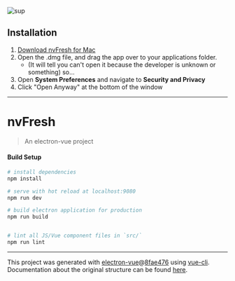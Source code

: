 ![sup](https://user-images.githubusercontent.com/812989/51790702-d7a7f400-2166-11e9-8b7a-c1ac4a82491a.png)

## Installation
1. [Download nvFresh for Mac](https://github.com/danielgolden/nvFresh/raw/master/build/nvFresh-0.0.1.dmg)
2. Open the .dmg file, and drag the app over to your applications folder.
    - (It will tell you can't open it because the developer is unknown or something) so...
3. Open **System Preferences** and navigate to **Security and Privacy**
4. Click "Open Anyway" at the bottom of the window


---

# nvFresh

> An electron-vue project

#### Build Setup

``` bash
# install dependencies
npm install

# serve with hot reload at localhost:9080
npm run dev

# build electron application for production
npm run build


# lint all JS/Vue component files in `src/`
npm run lint

```

---

This project was generated with [electron-vue](https://github.com/SimulatedGREG/electron-vue)@[8fae476](https://github.com/SimulatedGREG/electron-vue/tree/8fae4763e9d225d3691b627e83b9e09b56f6c935) using [vue-cli](https://github.com/vuejs/vue-cli). Documentation about the original structure can be found [here](https://simulatedgreg.gitbooks.io/electron-vue/content/index.html).
